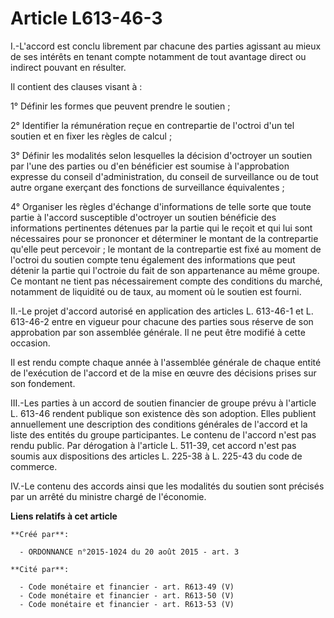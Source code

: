 # Article L613-46-3

I.-L'accord est conclu librement par chacune des parties agissant au mieux de ses intérêts en tenant compte notamment de tout
avantage direct ou indirect pouvant en résulter. 

Il contient des clauses visant à : 

1° Définir les formes que peuvent prendre le soutien ; 

2° Identifier la rémunération reçue en contrepartie de l'octroi d'un tel soutien et en fixer les règles de calcul ; 

3° Définir les modalités selon lesquelles la décision d'octroyer un soutien par l'une des parties ou d'en bénéficier est
soumise à l'approbation expresse du conseil d'administration, du conseil de surveillance ou de tout autre organe exerçant des
fonctions de surveillance équivalentes ; 

4° Organiser les règles d'échange d'informations de telle sorte que toute partie à l'accord susceptible d'octroyer un soutien
bénéficie des informations pertinentes détenues par la partie qui le reçoit et qui lui sont nécessaires pour se prononcer et
déterminer le montant de la contrepartie qu'elle peut percevoir ; le montant de la contrepartie est fixé au moment de
l'octroi du soutien compte tenu également des informations que peut détenir la partie qui l'octroie du fait de son
appartenance au même groupe. Ce montant ne tient pas nécessairement compte des conditions du marché, notamment de liquidité
ou de taux, au moment où le soutien est fourni. 

II.-Le projet d'accord autorisé en application des articles L. 613-46-1 et L. 613-46-2 entre en vigueur pour chacune des
parties sous réserve de son approbation par son assemblée générale. Il ne peut être modifié à cette occasion. 

Il est rendu compte chaque année à l'assemblée générale de chaque entité de l'exécution de l'accord et de la mise en œuvre
des décisions prises sur son fondement. 

III.-Les parties à un accord de soutien financier de groupe prévu à l'article L. 613-46 rendent publique son existence dès
son adoption. Elles publient annuellement une description des conditions générales de l'accord et la liste des entités du
groupe participantes. Le contenu de l'accord n'est pas rendu public. Par dérogation à l'article L. 511-39, cet accord n'est
pas soumis aux dispositions des articles L. 225-38 à L. 225-43 du code de commerce. 

IV.-Le contenu des accords ainsi que les modalités du soutien sont précisés par un arrêté du ministre chargé de l'économie.

**Liens relatifs à cet article**

	**Créé par**:

	  - ORDONNANCE n°2015-1024 du 20 août 2015 - art. 3

	**Cité par**:

	  - Code monétaire et financier - art. R613-49 (V)
	  - Code monétaire et financier - art. R613-50 (V)
	  - Code monétaire et financier - art. R613-53 (V)
